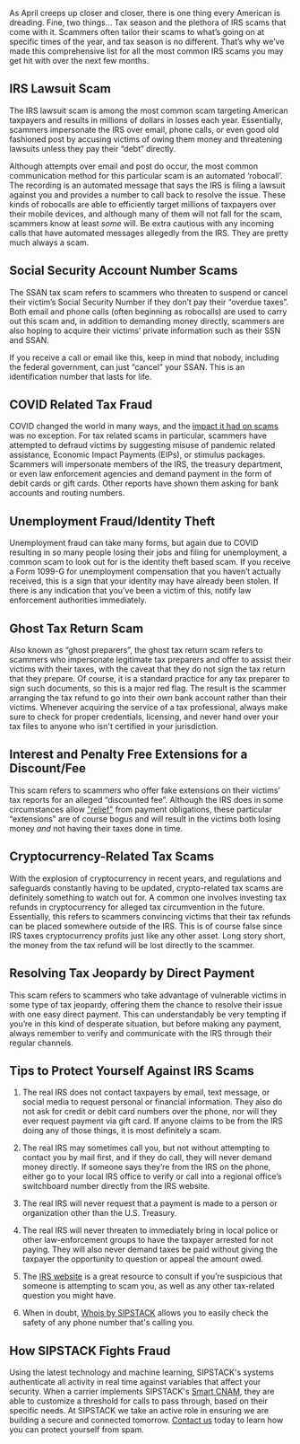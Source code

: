 As April creeps up closer and closer, there is one thing every American is dreading. Fine, two things… Tax season and the plethora of IRS scams that come with it. Scammers often tailor their scams to what’s going on at specific times of the year, and tax season is no different. That’s why we’ve made this comprehensive list for all the most common IRS scams you may get hit with over the next few months. 

## IRS Lawsuit Scam
The IRS lawsuit scam is among the most common scam targeting American taxpayers and results in millions of dollars in losses each year. Essentially, scammers impersonate the IRS over email, phone calls, or even good old fashioned post by accusing victims of owing them money and threatening lawsuits unless they pay their “debt” directly.

Although attempts over email and post do occur, the most common communication method for this particular scam is an automated ‘robocall’. The recording is an automated message that says the IRS is filing a lawsuit against you and provides a number to call back to resolve the issue. These kinds of robocalls are able to efficiently target millions of taxpayers over their mobile devices, and although many of them will not fall for the scam, scammers know at least _some_ will. Be extra cautious with any incoming calls that have automated messages allegedly from the IRS. They are pretty much always a scam.

## Social Security Account Number Scams
The SSAN tax scam refers to scammers who threaten to suspend or cancel their victim’s Social Security Number if they don’t pay their “overdue taxes”. Both email and phone calls (often beginning as robocalls) are used to carry out this scam and, in addition to demanding money directly, scammers are also hoping to acquire their victims’ private information such as their SSN and SSAN.

If you receive a call or email like this, keep in mind that nobody, including the federal government, can just “cancel” your SSAN. This is an identification number that lasts for life. 

## COVID Related Tax Fraud
COVID changed the world in many ways, and the [impact it had on scams](https://www.sipstack.com/resources/blog/how-covid-19-has-impacted-fraud/) was no exception. For tax related scams in particular, scammers have attempted to defraud victims by suggesting misuse of pandemic related assistance, Economic Impact Payments (EIPs), or stimulus packages. Scammers will impersonate members of the IRS, the treasury department, or even law enforcement agencies and demand payment in the form of debit cards or gift cards. Other reports have shown them asking for bank accounts and routing numbers. 

## Unemployment Fraud/Identity Theft
Unemployment fraud can take many forms, but again due to COVID resulting in so many people losing their jobs and filing for unemployment, a common scam to look out for is the identity theft based scam. If you receive a Form 1099-G for unemployment compensation that you haven’t actually received, this is a sign that your identity may have already been stolen. If there is any indication that you’ve been a victim of this, notify law enforcement authorities immediately.  

## Ghost Tax Return Scam
Also known as “ghost preparers”, the ghost tax return scam refers to scammers who impersonate legitimate tax preparers and offer to assist their victims with their taxes, with the caveat that they do not sign the tax return that they prepare. Of course, it is a standard practice for any tax preparer to sign such documents, so this is a major red flag. The result is the scammer arranging the tax refund to go into their _own_ bank account rather than their victims. Whenever acquiring the service of a tax professional, always make sure to check for proper credentials, licensing, and never hand over your tax files to anyone who isn't certified in your jurisdiction. 

## Interest and Penalty Free Extensions for a Discount/Fee
This scam refers to scammers who offer fake extensions on their victims’ tax reports for an alleged “discounted fee”. Although the IRS does in some circumstances allow  <a href= 'https://www.irs.gov/payments/penalty-relief' target="_blank"> "relief"</a> from payment obligations, these particular “extensions” are of course bogus and will result in the victims both losing money _and_ not having their taxes done in time.

## Cryptocurrency-Related Tax Scams
With the explosion of cryptocurrency in recent years, and regulations and safeguards constantly having to be updated, crypto-related tax scams are definitely something to watch out for. A common one involves investing tax refunds in cryptocurrency for alleged tax circumvention in the future. Essentially, this refers to scammers convincing victims that their tax refunds can be placed somewhere outside of the IRS. This is of course false since IRS taxes cryptocurrency profits just like any other asset. Long story short, the money from the tax refund will be lost directly to the scammer. 

## Resolving Tax Jeopardy by Direct Payment
This scam refers to scammers who take advantage of vulnerable victims in some type of tax jeopardy, offering them the chance to resolve their issue with one easy direct payment. This can understandably be very tempting if you’re in this kind of desperate situation, but before making any payment, always remember to verify and communicate with the IRS through their regular channels. 

## Tips to Protect Yourself Against IRS Scams

1. The real IRS does not contact taxpayers by email, text message, or social media to request personal or financial information. They also do not ask for credit or debit card numbers over the phone, nor will they ever request payment via gift card. If anyone claims to be from the IRS doing any of those things, it is most definitely a scam. 

2. The real IRS may sometimes call you, but not without attempting to contact you by mail first, and if they do call, they will never demand money directly. If someone says they’re from the IRS on the phone, either go to your local IRS office to verify or call into a regional office’s switchboard number directly from the IRS website.

3. The real IRS will never request that a payment is made to a person or organization other than the U.S. Treasury.
    
4. The real IRS will never threaten to immediately bring in local police or other law-enforcement groups to have the taxpayer arrested for not paying. They will also never demand taxes be paid without giving the taxpayer the opportunity to question or appeal the amount owed.

5.  The <a href= 'https://www.irs.gov/payments/penalty-relief' target="_blank"> IRS website</a> is a great resource to consult if you’re suspicious that someone is attempting to scam you, as well as any other tax-related question you might have.

6. When in doubt, [Whois by SIPSTACK](https://www.sipstack.com/product/whois) allows you to easily check the safety of any phone number that's calling you.



## How SIPSTACK Fights Fraud

Using the latest technology and machine learning, SIPSTACK's systems authenticate all activity in real time against variables that affect your security. When a carrier implements SIPSTACK's [Smart CNAM](https://www.sipstack.com/products/smart-cnam), they are able to customize a threshold for calls to pass through, based on their specific needs. At SIPSTACK we take an active role in ensuring we are building a secure and connected tomorrow. [Contact us](https://www.sipstack.com/contact/us) today to learn how you can protect yourself from spam.
